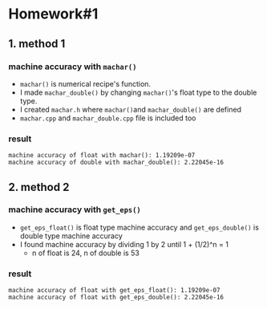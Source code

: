# **Homework#1**

## 1. method 1
### machine accuracy with `machar()`

- `machar()` is numerical recipe's function.
- I made `machar_double()` by changing `machar()`'s float type to the double type.
- I created `machar.h` where `machar()`and `machar_double()` are defined
- `machar.cpp` and `machar_double.cpp` file is included too

### **result**
```
machine accuracy of float with machar(): 1.19209e-07
machine accuracy of double with machar_double(): 2.22045e-16
```

## 2. method 2
### machine accuracy with `get_eps()`

- `get_eps_float()` is float type machine accuracy and `get_eps_double()` is double type machine accuracy
- I found machine accuracy by dividing 1 by 2 until 1 + (1/2)^n = 1
  - n of float is 24, n of double is 53

### **result**

```
machine accuracy of float with get_eps_float(): 1.19209e-07
machine accuracy of float with get_eps_double(): 2.22045e-16
```